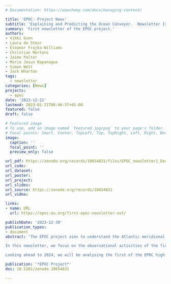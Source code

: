 ```yaml
---
# Documentation: https://wowchemy.com/docs/managing-content/

title: 'EPOC: Project News'
subtitle: 'Explaining and Predicting the Ocean Conveyor.  Newsletter Issue 1'
summary: 'First newsletter of the EPOC project.'
authors:
- Vikki Gunn
- Laura de Steur
- Eleanor Frajka-Williams
- Christian Mertens
- Jaime Palter
- Maria Jesus Rapanague
- Simon Wett
- Jack Wharton
tags: 
  - newsletter
categories: [News]
projects: 
  - epoc
date: '2023-12-21'
lastmod: 2023-01-21T08:46:57+01:00
featured: false
draft: false

# Featured image
# To use, add an image named `featured.jpg/png` to your page's folder.
# Focal points: Smart, Center, TopLeft, Top, TopRight, Left, Right, BottomLeft, Bottom, BottomRight.
image:
  caption: ''
  focal_point: ''
  preview_only: false

url_pdf: https://zenodo.org/records/10654831/files/EPOC_newsletter1_Dec23_FINAL_web.pdf?download=1
url_code:
url_dataset: 
url_poster:
url_project:
url_slides:
url_source: https://zenodo.org/records/10654831
url_video:

links:
- name: URL
  url: https://epoc-eu.org/first-epoc-newsletter-out/

publishDate: '2023-12-30'
publication_types:
- document
abstract: 'The EPOC project aims to understand the Atlantic meridional overturning circulation, including its variability, structure and connectivity between latitudes. We are firmly in the middle of the project, with exciting activities across the board: using high resolution numerical modelling, new observations and new analyses of existing observations, and combining these approaches to develop a new understanding of the circulation as a whole.

In this newsletter, we focus on the observational activities of the first year. These included a dedicated EPOC research cruise to the transition zone at 47°N, some new investigations into AMOC connectivity across the region, how EPOC will use sediment cores to examine the transition zone in the pre-instrumental period, biogeochemical (BGC) parameters as measured on mooring arrays – in advance of the recovery of new lab-on-a-chip BGC sensors for EPOC that will be recovered in early 2024, and fieldwork in the Arctic gateways (the northern headwaters of the AMOC) that will move us towards creating, for the first time, a time-varying Arctic-wide estimate of inflow and outflow. In 2023, we also co-coordinated an international AMOC observing workshop in Hamburg that was attended by AMOC observing and modelling groups from around the world.

Looking ahead to 2024, we will be analysing the first of the EPOC high-resolution coupled simulations for AMOC processes and variability (as fine as 2 km ocean resolution) and planning further community workshops. Stay tuned!'

publication: '*EPOC Project*'
doi: 10.5281/zenodo.10654831

---
```

